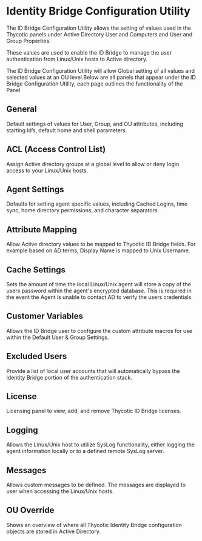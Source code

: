 [title]: # (Configuration Utility)
[tags]: # (introduction)
[priority]: # (4)
# Identity Bridge Configuration Utility

The ID Bridge Configuration Utility allows the setting of values used in the Thycotic panels under Active Directory User and Computers and User and Group Properties.

These values are used to enable the ID Bridge to manage the user authentication from Linux/Unix hosts to Active directory.

The ID Bridge Configuration Utility will allow Global setting of all values and selected values at an OU level.Below are all panels that appear under the ID Bridge Configuration Utility, each page outlines the functionality of the Panel

## General

Default settings of values for User, Group, and OU attributes, including starting Id’s, default home and shell parameters.

## ACL (Access Control List)

Assign Active directory groups at a global level to allow or deny login access to your Linux/Unix hosts.

## Agent Settings

Defaults for setting agent specific values, including Cached Logins, time sync, home directory permissions, and character separators.

## Attribute Mapping

Allow Active directory values to be mapped to Thycotic ID Bridge fields. For example based on AD terms, Display Name is mapped to Unix Username.

## Cache Settings

Sets the amount of time the local Linux/Unix agent will store a copy of the users password within the agent's encrypted database. This is required in the event the Agent is unable to contact AD to verify the users credentials.

## Customer Variables

Allows the ID Bridge user to configure the custom attribute macros for use within the Default User & Group Settings.

## Excluded Users

Provide a list of local user accounts that will automatically bypass the Identity Bridge portion of the authentication stack.

## License

Licensing panel to view, add, and remove Thycotic ID Bridge licenses.

## Logging

Allows the Linux/Unix host to utilize SysLog functionality, either logging the agent information locally or to a defined remote SysLog server.

## Messages

Allows custom messages to be defined. The messages are displayed to user when accessing the Linux/Unix hosts.

## OU Override

Shows an overview of where all Thycotic Identity Bridge configuration objects are stored in Active Directory.

<!-- ## Authentication

Defines ACL and User attribute requirements for authenticating against the Active Directory. Setting of Home directory permissions and syncing of local Linux/Unix passwords with Active Directory. 

## Password Prompts

Defines the Password prompt text the user will see for different access types on the Linux/Unix host.

## *nix Hosts (Not implemented)

Allows the definition of locally defined Linux/Unix accounts that will be allowed to bypass the ID Bridge authentication protocol. These might be users such as root
-->
